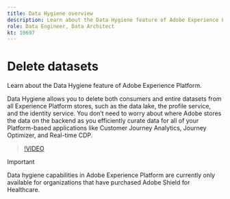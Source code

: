 ```yaml
---
title: Data Hygiene overview
description: Learn about the Data Hygiene feature of Adobe Experience Platform. 
role: Data Engineer, Data Architect
kt: 10697
---
```

# Delete datasets

Learn about the Data Hygiene feature of Adobe Experience Platform. 

Data Hygiene allows you to delete both consumers and entire datasets from all Experience Platform stores, such as the data lake, the profile service, and the identity service. You don’t need to worry about where Adobe stores the data on the backend as you efficiently curate data for all of your Platform-based applications like Customer Journey Analytics, Journey Optimizer, and Real-time CDP.

>[!VIDEO](https://video.tv.adobe.com/v/344949?quality=12&learn=on)

>[!IMPORTANT]
>
> Data hygiene capabilities in Adobe Experience Platform are currently only available for organizations that have purchased Adobe Shield for Healthcare.


